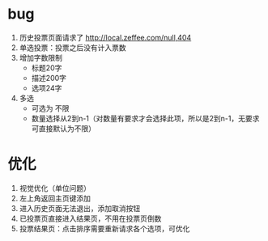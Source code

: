 # bug

1. 历史投票页面请求了 http://local.zeffee.com/null,404
2. 单选投票：投票之后没有计入票数
3. 增加字数限制
   - 标题20字
   - 描述200字
   - 选项24字
4. 多选
   - 可选为 不限
   - 数量选择从2到n-1（对数量有要求才会选择此项，所以是2到n-1，无要求可直接默认为不限）

# 优化

1. 视觉优化（单位问题）
2. 左上角返回主页键添加
3. 进入历史页面无法退出，添加取消按钮
4. 已投票页直接进入结果页，不用在投票页倒数
5. 投票结果页：点击排序需要重新请求各个选项，可优化
